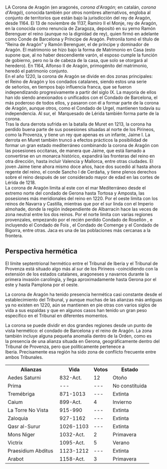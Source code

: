LA Corona de Aragón (en aragonés, _corona d'Aragón_; en catalán, _corona d'Aragó_), conocida también por otros nombres alternativos, engloba al conjunto de territorios que están bajo la jurisdicción del rey de Aragón, desde 1164. El 13 de noviembre de 1137, Ramiro II el Monje, rey de Aragón, en la conocida como renuncia de Zaragoza, depositó en su yerno Ramón Berenguer el reino (aunque no la dignidad de rey), quien firmó en adelante como Conde de Barcelona y Príncipe de Aragón. Petronila tomó el título de "Reina de Aragón" y Ramón Berenguer, el de príncipe y dominador de Aragón. El matrimonio se hizo bajo la forma de Matrimonio en Casa (esto supone que, al no haber descendiente varón, el esposo cumple la función de gobierno, pero no la de cabeza de la casa, que solo se otorgará al heredero). En 1164, Alfonso II de Aragón, primogénito del matrimonio, heredó el patrimonio conjunto.  
En el año 1220, la corona de Aragón se divide en dos zonas principales: el Reino de Aragón y los condados catalanes, siendo estos una serie de señoríos, en tiempos bajo influencia franca, que se fueron independizando progresivamente a partir del siglo IX. La mayoría de ellos han ido siendo anexionados o unificados con el Condado de Barcelona, el más poderoso de todos ellos, y pasaron con él a formar parte de la corona de Aragón, aunque otros, como el Condado de Urgel, mantienen todavía su independencia. Al sur, el  Marquesado de Lérida también forma parte de la corona.  
Tras la dura derrota sufrida en la batalla de Muret en 1213, la corona ha perdido buena parte de sus posesiones situadas al norte de los Pirineos, como la Provenza, y tiene un rey que apenas es un infante, Jaime I. La derrota en Muret también truncó a efectos prácticos la posibilidad de formar un gran estado mediterráneo combinando la corona de Aragón con las posesiones occitanas, de manera que Jaime, que está llamado a convertirse en un monarca histórico, expandirá las fronteras del reino en otra dirección, hasta incluir Valencia y Mallorca, entre otras ciudades. El joven Jaime tiene ahora mismo doce años, hace dos sucedió al hasta ahora regente del reino, el conde Sancho I de Cerdaña, y tiene plenos derechos sobre el reino después de ser considerado mayor de edad en las cortes de Lérida de 1218.  
La corona de Aragón limita al este con el mar Mediterráneo desde el extremo norte del condado de Gerona hasta Tortosa y Amposta, las posesiones más meridionales del reino en 1220. Por el oeste limita con los reinos de Navarra y Castilla, mientras que por el sur linda con el Imperio almohade, donde la región independiente de Albarracín hace las veces de zona neutral entre los dos reinos. Por el norte limita con varias regiones provenzales, empezando por el recién perdido Condado de Rosellón , e incluyendo el Condado de Fois , el Condado de Comenge y el Condado de Bigorra, entre otras. Jaca es una de las poblaciones más cercanas a la frontera.

## Perspectiva hermética
El límite septentrional hermético entre el Tribunal de Iberia y el Tribunal de Provenza está situado algo más al sur de los Pirineos -coincidiendo con la extensión de los estados catalanes, aragoneses y navarros durante la primera invasión carolingia, y llega aproximadamente hasta Gerona por el este y hasta Pamplona por el oeste.

La corona de Aragón ha tenido presencia hermética casi constante desde el establecimiento del Tribunal, y aunque muchas de las alianzas más antiguas ya no existen en 1220, aún se mantienen en pie otras con varios siglos de vida a sus espaldas y que en algunos casos han tenido un gran peso específico en el Tribunal en diferentes momentos.

La corona se puede dividir en dos grandes regiones desde un punto de vista hermético: el condado de Barcelona y el reino de Aragón. La zona también incluye alguna pequeña anomalía dentro de la Orden, como es la presencia de una alianza situada en Gerona, geográficamente dentro del Tribunal de Provenza, pero que políticamente pertenece a Iberia. Precisamente esa región ha sido zona de conflicto frecuente entre ambos Tribunales.

<table class="table table-striped"><tbody><tr>
<th>Alianzas</th>
<th>Vida</th>
<th>Votos</th>
<th>Estado</th>
</tr>
<tr>
<td><span class="article-link article-explorer-link entity-link wa-link" data-article-privacy="public" data-article-id="ac82d47e-2aad-4710-b6a2-05cd1861a3c6" data-template-type="organization" data-article="ac82d47e-2aad-4710-b6a2-05cd1861a3c6">Aedes Saturni</span> </td>
<td>832-Act.</td>
<td>12</td>
<td>Otoño</td>
</tr>
<tr><td><span class="article-link article-explorer-link entity-link wa-link" data-article-privacy="public" data-article-id="d9861f16-3cee-4895-9f96-61bd84bbecad" data-template-type="organization" data-article="d9861f16-3cee-4895-9f96-61bd84bbecad">Prima</span> </td>
<td>---</td>
<td>---</td>
<td>No constituida</td></tr>
<tr><td><span class="article-link article-explorer-link entity-link wa-link" data-article-privacy="public" data-article-id="52075ddb-9650-434a-868c-25a9465b312f" data-template-type="organization" data-article="52075ddb-9650-434a-868c-25a9465b312f">Tremébriga</span> </td>
<td>871-1013</td>
<td>---</td>
<td>Extinta</td></tr>
<tr><td><span class="article-link article-explorer-link entity-link wa-link" data-article-privacy="public" data-article-id="8daa1bcb-fd1c-4525-a3b7-35e5cb4ad9cf" data-template-type="organization" data-article="8daa1bcb-fd1c-4525-a3b7-35e5cb4ad9cf">Caium</span> </td>
<td>899-Act.</td>
<td>4</td>
<td>Invierno</td></tr>
<tr><td><span class="article-link article-explorer-link entity-link wa-link" data-article-privacy="public" data-article-id="5145be05-f55e-4d34-8c4f-5c6b11087587" data-template-type="organization" data-article="5145be05-f55e-4d34-8c4f-5c6b11087587">La Torre No Vista</span> </td>
<td>915-990</td>
<td>---</td>
<td>Extinta</td></tr>
<tr><td><span data-article-privacy="private" data-article-id="91341a92-9527-40c7-94d2-58ed53601844" data-template-type="organization" class="private-article article-unlinked entity-link wa-link">Zaloquia</span> </td>
<td>927-1162</td>
<td>---</td>
<td>Extinta</td></tr>
<tr><td><span class="article-link article-explorer-link entity-link wa-link" data-article-privacy="public" data-article-id="a5841330-dea1-4d93-965a-ea197835e325" data-template-type="organization" data-article="a5841330-dea1-4d93-965a-ea197835e325">Qasr al-Surur</span> </td>
<td>1026-1103</td>
<td>---</td>
<td>Extinta</td></tr>
<tr><td><span class="article-link article-explorer-link entity-link wa-link" data-article-privacy="public" data-article-id="0e0dd231-2338-46de-b4f4-134f71136da9" data-template-type="organization" data-article="0e0dd231-2338-46de-b4f4-134f71136da9">Mons Niger</span> </td>
<td>1032-Act.</td>
<td>2</td>
<td>Primavera</td></tr>
<tr><td><span class="article-link article-explorer-link entity-link wa-link" data-article-privacy="public" data-article-id="d6ee517d-59d5-419a-bac0-e09f5c1e40fd" data-template-type="organization" data-article="d6ee517d-59d5-419a-bac0-e09f5c1e40fd">Victrix</span> </td>
<td>1095-Act.</td>
<td>5</td>
<td>Verano</td></tr>
<tr><td><span class="article-link article-explorer-link entity-link wa-link" data-article-privacy="public" data-article-id="5ee4ad67-e3bf-443b-8541-840f731371ac" data-template-type="organization" data-article="5ee4ad67-e3bf-443b-8541-840f731371ac">Praesidium Abditus</span> </td>
<td>1123-1212</td>
<td>---</td>
<td>Extinta</td></tr>
<tr><td><span class="article-link article-explorer-link entity-link wa-link" data-article-privacy="public" data-article-id="5e73f9f1-6876-4d7d-bd5e-9e511c4328ae" data-template-type="organization" data-article="5e73f9f1-6876-4d7d-bd5e-9e511c4328ae">Arabot</span> </td>
<td>1158-Act.</td>
<td>3</td>
<td>Primavera</td></tr></tbody></table>
